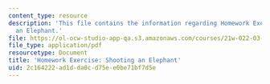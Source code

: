 ```yaml
---
content_type: resource
description: 'This file contains the information regarding Homework Exercise: Shooting
  an Elephant.'
file: https://ol-ocw-studio-app-qa.s3.amazonaws.com/courses/21w-022-03-writing-and-experience-reading-and-writing-autobiography-spring-2014/2c164222ad1dda0cd75ee0be71bf7d5e_MIT21W_022_03S14_0213.pdf
file_type: application/pdf
resourcetype: Document
title: 'Homework Exercise: Shooting an Elephant'
uid: 2c164222-ad1d-da0c-d75e-e0be71bf7d5e
---
```

